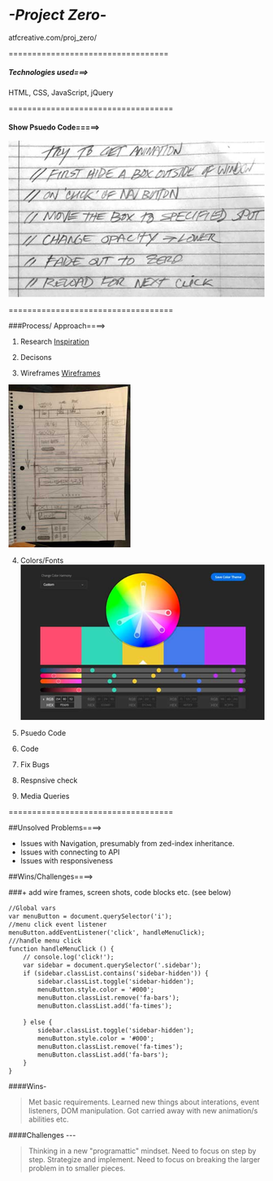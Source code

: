 # *-Project Zero-*

atfcreative.com/proj_zero/

==================================

##### Technologies used===>

HTML, CSS, JavaScript, jQuery

===================================

#### Show Psuedo Code=====>

![Psuedo code](images/snap3.jpg)




===================================

###Process/ Approach====>

1. Research
[Inspiration](images/snap1.jpg)

2. Decisons
3. Wireframes
[Wireframes](images/snap4.jpg)

![Wireframes](images/snap5.jpg)

4. Colors/Fonts
![Wireframes](images/snap2.jpg)

5. Psuedo Code
6. Code
7. Fix Bugs
8. Respnsive check
8. Media Queries


===================================

##Unsolved Problems====>
* Issues with Navigation, presumably from zed-index inheritance.
* Issues with connecting to API
* Issues with responsiveness


##Wins/Challenges====>

###+ add wire frames, screen shots, code blocks etc.
(see below)

```
//Global vars
var menuButton = document.querySelector('i');
//menu click event listener
menuButton.addEventListener('click', handleMenuClick);
///handle menu click
function handleMenuClick () {
    // console.log('click!');
    var sidebar = document.querySelector('.sidebar');
    if (sidebar.classList.contains('sidebar-hidden')) {
        sidebar.classList.toggle('sidebar-hidden');
        menuButton.style.color = '#000';
        menuButton.classList.remove('fa-bars');
        menuButton.classList.add('fa-times');

    } else {
        sidebar.classList.toggle('sidebar-hidden');
        menuButton.style.color = '#000';
        menuButton.classList.remove('fa-times');
        menuButton.classList.add('fa-bars');
    }
}
```

####Wins-
> Met basic requirements.
> Learned new things about interations, event listeners, DOM manipulation.
> Got carried away with new animation/s abilities etc.

####Challenges ---
> Thinking in a new "programattic" mindset.
> Need to focus on step by step. Strategize and implement.
> Need to focus on breaking the larger problem in to smaller pieces.











